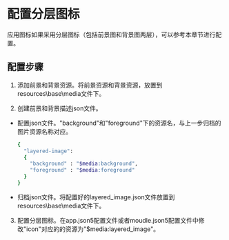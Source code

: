 # 配置分层图标

应用图标如果采用分层图标（包括前景图和背景图两层），可以参考本章节进行配置。

## 配置步骤
1. 添加前景和背景资源。将前景资源和背景资源，放置到resources\base\media文件下。
    

2. 创建前景和背景描述json文件。
- 配置json文件。"background"和"foreground"下的资源名，与上一步归档的图片资源名称对应。

    ```bash
    {
      "layered-image":
      {
        "background" : "$media:background",
        "foreground" : "$media:foreground"
      }
    }
    ```
- 归档json文件。将配置好的layered_image.json文件放置到resources\base\media文件下。

3. 配置分层图标。在app.json5配置文件或者moudle.json5配置文件中修改"icon"对应的的资源为"$media:layered_image"。

